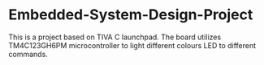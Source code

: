 # Embedded-System-Design-Project
This is a project based on TIVA C launchpad. The board utilizes TM4C123GH6PM microcontroller to light different colours LED to different commands.
